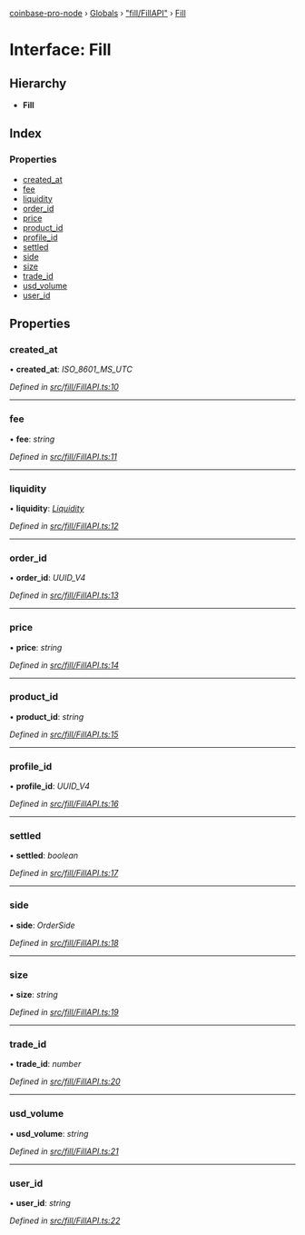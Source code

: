 [coinbase-pro-node](../README.md) › [Globals](../globals.md) › ["fill/FillAPI"](../modules/_fill_fillapi_.md) › [Fill](_fill_fillapi_.fill.md)

# Interface: Fill

## Hierarchy

- **Fill**

## Index

### Properties

- [created_at](_fill_fillapi_.fill.md#created_at)
- [fee](_fill_fillapi_.fill.md#fee)
- [liquidity](_fill_fillapi_.fill.md#liquidity)
- [order_id](_fill_fillapi_.fill.md#order_id)
- [price](_fill_fillapi_.fill.md#price)
- [product_id](_fill_fillapi_.fill.md#product_id)
- [profile_id](_fill_fillapi_.fill.md#profile_id)
- [settled](_fill_fillapi_.fill.md#settled)
- [side](_fill_fillapi_.fill.md#side)
- [size](_fill_fillapi_.fill.md#size)
- [trade_id](_fill_fillapi_.fill.md#trade_id)
- [usd_volume](_fill_fillapi_.fill.md#usd_volume)
- [user_id](_fill_fillapi_.fill.md#user_id)

## Properties

### created_at

• **created_at**: _ISO_8601_MS_UTC_

_Defined in [src/fill/FillAPI.ts:10](https://github.com/bennyn/coinbase-pro-node/blob/2c257dd/src/fill/FillAPI.ts#L10)_

---

### fee

• **fee**: _string_

_Defined in [src/fill/FillAPI.ts:11](https://github.com/bennyn/coinbase-pro-node/blob/2c257dd/src/fill/FillAPI.ts#L11)_

---

### liquidity

• **liquidity**: _[Liquidity](../enums/_fill_fillapi_.liquidity.md)_

_Defined in [src/fill/FillAPI.ts:12](https://github.com/bennyn/coinbase-pro-node/blob/2c257dd/src/fill/FillAPI.ts#L12)_

---

### order_id

• **order_id**: _UUID_V4_

_Defined in [src/fill/FillAPI.ts:13](https://github.com/bennyn/coinbase-pro-node/blob/2c257dd/src/fill/FillAPI.ts#L13)_

---

### price

• **price**: _string_

_Defined in [src/fill/FillAPI.ts:14](https://github.com/bennyn/coinbase-pro-node/blob/2c257dd/src/fill/FillAPI.ts#L14)_

---

### product_id

• **product_id**: _string_

_Defined in [src/fill/FillAPI.ts:15](https://github.com/bennyn/coinbase-pro-node/blob/2c257dd/src/fill/FillAPI.ts#L15)_

---

### profile_id

• **profile_id**: _UUID_V4_

_Defined in [src/fill/FillAPI.ts:16](https://github.com/bennyn/coinbase-pro-node/blob/2c257dd/src/fill/FillAPI.ts#L16)_

---

### settled

• **settled**: _boolean_

_Defined in [src/fill/FillAPI.ts:17](https://github.com/bennyn/coinbase-pro-node/blob/2c257dd/src/fill/FillAPI.ts#L17)_

---

### side

• **side**: _OrderSide_

_Defined in [src/fill/FillAPI.ts:18](https://github.com/bennyn/coinbase-pro-node/blob/2c257dd/src/fill/FillAPI.ts#L18)_

---

### size

• **size**: _string_

_Defined in [src/fill/FillAPI.ts:19](https://github.com/bennyn/coinbase-pro-node/blob/2c257dd/src/fill/FillAPI.ts#L19)_

---

### trade_id

• **trade_id**: _number_

_Defined in [src/fill/FillAPI.ts:20](https://github.com/bennyn/coinbase-pro-node/blob/2c257dd/src/fill/FillAPI.ts#L20)_

---

### usd_volume

• **usd_volume**: _string_

_Defined in [src/fill/FillAPI.ts:21](https://github.com/bennyn/coinbase-pro-node/blob/2c257dd/src/fill/FillAPI.ts#L21)_

---

### user_id

• **user_id**: _string_

_Defined in [src/fill/FillAPI.ts:22](https://github.com/bennyn/coinbase-pro-node/blob/2c257dd/src/fill/FillAPI.ts#L22)_
